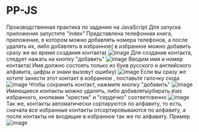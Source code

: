 # PP-JS
Производственная практика по заданию на JavaScript
Для запуска приложения запустите "index"
Представлена телефонная книга, приложение, в котором можно добавлять номера телефонов, а после удалять их, либо добавлять в избранное( в избранное можно добавить сразу же во время создания контакта)
![image](https://user-images.githubusercontent.com/117289001/199513822-31715918-4f83-4cba-b304-c9c70a333971.png)
Для создания контакта, следует нажать на кнопку "добавить"
![image](https://user-images.githubusercontent.com/117289001/199513605-d299f25f-f8e0-4631-9053-855850fd4997.png)
Вводим имя и номер контакта( Имя должно состоять только из букв русского и английского алфавита, цифры и знаки вызовут ошибку)
![image](https://user-images.githubusercontent.com/117289001/199514140-7fb9a72e-512e-467e-8b66-8890f4c1f29b.png)
Если вы сразу же хотите занести этот контакт в избранное , поставьте галочку сюда 
![image](https://user-images.githubusercontent.com/117289001/199514710-b6e2e416-eef4-4628-948c-b8108f559d48.png)
Чтобы сохранить контакт, нажмите кнопку "добавить" 
![image](https://user-images.githubusercontent.com/117289001/199513605-d299f25f-f8e0-4631-9053-855850fd4997.png)
Имеющиеся контакты можно удалять, либо добавлять\убирать в\из избранного, кнопками "крестик" и "сердечко" соответсвенно 
![image](https://user-images.githubusercontent.com/117289001/199515545-30042d1e-cb95-4709-b3c6-29935d3809f2.png)
Так же, контакты автоматически сортируются по алфавиту, то есть, сначала все избранные контакты отсортировываются по алфавиту, а после контакты не входящие в избранное так же по алфавиту. Пример
![image](https://user-images.githubusercontent.com/117289001/199516327-59ffb5cb-bd09-4676-852c-6cf0252e3912.png)
